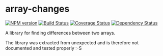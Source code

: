 # array-changes

[![NPM version](https://badge.fury.io/js/array-changes.svg)](http://badge.fury.io/js/array-changes)
[![Build Status](https://travis-ci.org/unexpectedjs/array-changes.svg?branch=master)](https://travis-ci.org/unexpectedjs/array-changes)
[![Coverage Status](https://coveralls.io/repos/unexpectedjs/array-changes/badge.svg)](https://coveralls.io/r/unexpectedjs/array-changes)
[![Dependency Status](https://david-dm.org/unexpectedjs/array-changes.svg)](https://david-dm.org/unexpectedjs/array-changes)

A library for finding differences between two arrays.

The library was extracted from unexpected and is therefore not
documented and tested properly :-S

